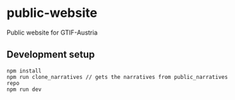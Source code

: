 # public-website

Public website for GTIF-Austria

## Development setup
```
npm install
npm run clone_narratives // gets the narratives from public_narratives repo
npm run dev
```